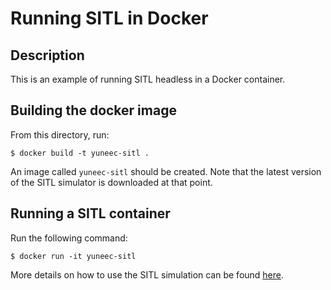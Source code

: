 # Running SITL in Docker
## Description
This is an example of running SITL headless in a Docker container.

## Building the docker image
From this directory, run:

    $ docker build -t yuneec-sitl .

An image called `yuneec-sitl` should be created. Note that the latest version of the SITL simulator is downloaded at that point.

## Running a SITL container
Run the following command:

    $ docker run -it yuneec-sitl

More details on how to use the SITL simulation can be found [here](https://github.com/YUNEEC/Yuneec-SDK-iOS-Example-prerelease#run-the-simulation).
